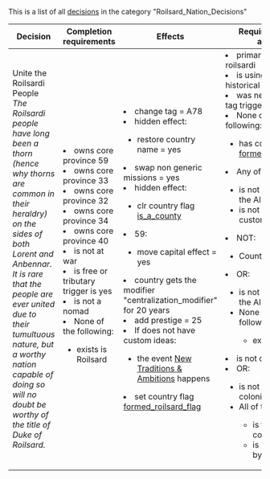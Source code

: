 This is a list of all [decisions](decisions.md) in the category "Roilsard_Nation_Decisions"

| Decision | Completion requirements | Effects | Requirements to appear |
| ----- | ------ | ----- | ------ |
| <a name="reform_roilsard_decision">Unite the Roilsardi People</a><br />*The Roilsardi people have long been a thorn (hence why thorns are common in their heraldry) on the sides of both Lorent and Anbennar. It is rare that the people are ever united due to their tumultuous nature, but a worthy nation capable of doing so will no doubt be worthy of the title of Duke of Roilsard.* | <li>owns core province 59</li><li>owns core province  33</li><li>owns core province   32</li><li>owns core province    34</li><li>owns core province     40</li><li>is not at war</li><li>is free or tributary trigger is yes</li><li>is not a nomad</li><li>None of the following:</li><ul><li>exists is Roilsard</li></ul> | <li>change tag = A78</li><li>hidden effect:</li><ul><li>restore country name = yes</li></ul><li>swap non generic missions = yes</li><li>hidden effect:</li><ul><li>clr country flag [is_a_county](../flags/is_a_county.md)</li></ul><li>59:</li><ul><li>move capital effect = yes</li></ul><li>country gets the modifier "centralization_modifier" for 20 years</li><li>add prestige = 25</li><li>If does not have custom ideas:</li><ul><li>the event [New Traditions & Ambitions](../events/new_traditions_ambitions.md) happens</li></ul><li>set country flag [formed_roilsard_flag](../flags/formed_roilsard_flag.md)</li> | <li>primary culture is roilsardi</li><li>is using normal or historical nations</li><li>was never end game tag trigger is yes</li><li>None of the following:</li><ul><li>has country flag [formed_roilsard_flag](../flags/formed_roilsard_flag.md)</li></ul><li>Any of the following:</li><ul><li>is not controlled by the AI</li><li>is not playing custom nation</li></ul><li>NOT:</li><ul><li>Country is Roilsard</li></ul><li>OR:</li><ul><li>is not controlled by the AI</li><li>None of the following:</li><ul><li>exists is Roilsard</li></ul></ul><li>is not colonial nation</li><li>OR:</li><ul><li>is not former colonial nation</li><li>All of the following:</li><ul><li>is former colonial nation</li><li>is not controlled by the AI</li></ul></ul> |
